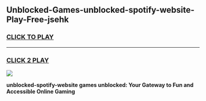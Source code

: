 
## Unblocked-Games-unblocked-spotify-website-Play-Free-jsehk
<h3>
<a href="https://premium76.site?title=unblocked-spotify-website&ref=18A1">CLICK TO PLAY</a></h3>
<hr>

<h3>
<a href="https://premium76.site?title=unblocked-spotify-website&ref=18A1">CLICK 2 PLAY</a>
  
</h3>

<a href="https://premium76.site?title=unblocked-spotify-website&ref=18A1"><img src="https://clearcache.store/games.png"></a>


**unblocked-spotify-website games unblocked: Your Gateway to Fun and Accessible Online Gaming**
